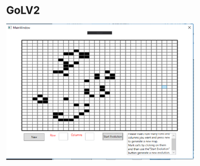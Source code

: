 # GoLV2

![stack Overflow](https://github.com/MartinJewski/GoLV2/blob/master/GoLV2/pic_1_evo_step14.png)
